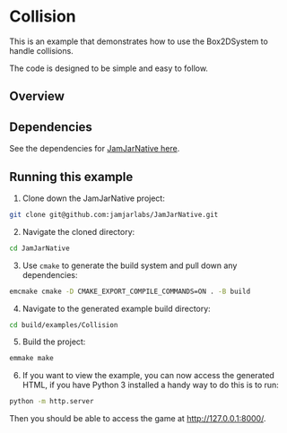 # Collision

This is an example that demonstrates how to use the Box2DSystem to handle collisions.

The code is designed to be simple and easy to follow.

## Overview

## Dependencies

See the dependencies for [JamJarNative here](../../README.md#Dependencies).

## Running this example

1. Clone down the JamJarNative project:

```bash
git clone git@github.com:jamjarlabs/JamJarNative.git
```

2. Navigate the cloned directory:

```bash
cd JamJarNative
```

3. Use `cmake` to generate the build system and pull down any dependencies:

```bash
emcmake cmake -D CMAKE_EXPORT_COMPILE_COMMANDS=ON . -B build
```

4. Navigate to the generated example build directory:

```bash
cd build/examples/Collision
```

5. Build the project:

```bash
emmake make
```

6. If you want to view the example, you can now access the generated HTML, if you have Python 3 installed a handy way
to do this is to run:

```bash
python -m http.server
```

Then you should be able to access the game at <http://127.0.0.1:8000/>.
